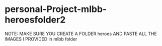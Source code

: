 # personal-Project-mlbb-heroesfolder2

NOTE: MAKE SURE YOU CREATE A FOLDER heroes AND PASTE ALL THE IMAGES I PROVIDED  in mlbb folder
